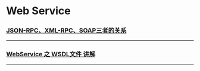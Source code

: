 Web Service
===========

### [JSON-RPC、XML-RPC、SOAP三者的关系](jsonrpc-xmlrpc-soap-diff)

---

### [WebService 之 WSDL文件 讲解](WSDL-file)

---
